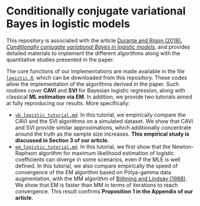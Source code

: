 
# Conditionally conjugate variational Bayes in logistic models


This repository is associated with the article [Durante and Rigon (2018). *Conditionally conjugate variational Bayes in logistic models*](https://arxiv.org/abs/1711.06999), and provides detailed materials to implement the different algorithms along with the quantitative studies presented in the paper. 

The core functions of our implementations are made available in the file [`logistic.R`](https://github.com/tommasorigon/logisticVB/blob/master/logistic.R), which can be downloaded from this repository. These codes allow the implementation of the algorithms derived in the paper. Such routines cover **CAVI** and **SVI** for Bayesian logistic regression, along with classical **ML estimation via EM**. In addition, we provide two tutorials aimed at fully reproducing our results. More specifically:

- [`vb_logistic_tutorial.md`](https://github.com/tommasorigon/logisticVB/blob/master/vb_logistic_tutorial.md). In this tutorial, we empirically compare the CAVI and the SVI algorithms on a simulated dataset. We show that CAVI and SVI provide similar approximations, which additionally concentrate around the truth as the sample size increases. **This empirical study is discussed in Section 3 of our article.**
- [`em_logistic_tutorial.md`](https://github.com/tommasorigon/logisticVB/blob/master/em_logistic_tutorial.md). In this tutorial, we first show that the Newton-Raphson algorithm for maximum likelihood estimation of logistic coefficients can diverge in some scenarios, even if the MLE is well defined. In this tutorial, we also compare empirically the speed of convergence of the EM algorithm based on Pòlya-gamma data augmentation, with the MM algorithm of [Böhning and Lindsay (1988)](https://link.springer.com/article/10.1007/BF00049423). We show that EM is faster than MM in terms of iterations to reach convergence. This result confirms **Proposition 1 in the Appendix of our article**.
